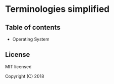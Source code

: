 # Terminologies simplified

## Table of contents
- Operating System


## License

MIT licensed

Copyright (C) 2018 
